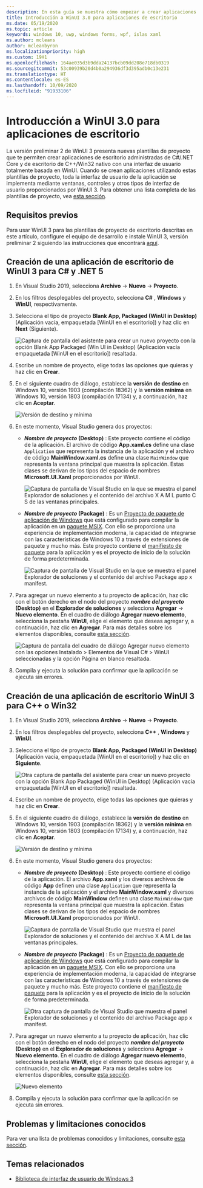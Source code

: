 ```yaml
---
description: En esta guía se muestra cómo empezar a crear aplicaciones de escritorio de .NET y C++ o Win32 con una interfaz de usuario de WinUI 3.
title: Introducción a WinUI 3.0 para aplicaciones de escritorio
ms.date: 05/19/2020
ms.topic: article
keywords: windows 10, uwp, windows forms, wpf, islas xaml
ms.author: mcleans
author: mcleanbyron
ms.localizationpriority: high
ms.custom: 19H1
ms.openlocfilehash: 164ae035d3b9dda24137bcb09dd208e718db0319
ms.sourcegitcommit: 53c00939b20d4b0a294936df3d395adb0c13e231
ms.translationtype: HT
ms.contentlocale: es-ES
ms.lasthandoff: 10/09/2020
ms.locfileid: "91933106"
---
```

# <a name="get-started-with-winui-3-for-desktop-apps"></a>Introducción a WinUI 3.0 para aplicaciones de escritorio

La versión preliminar 2 de WinUI 3 presenta nuevas plantillas de proyecto que te permiten crear aplicaciones de escritorio administradas de C#/.NET Core y de escritorio de C++/Win32 nativo con una interfaz de usuario totalmente basada en WinUI. Cuando se crean aplicaciones utilizando estas plantillas de proyecto, toda la interfaz de usuario de la aplicación se implementa mediante ventanas, controles y otros tipos de interfaz de usuario proporcionados por WinUI 3. Para obtener una lista completa de las plantillas de proyecto, vea [esta sección](index.md#project-templates-for-winui-3).

## <a name="prerequisites"></a>Requisitos previos

Para usar WinUI 3 para las plantillas de proyecto de escritorio descritas en este artículo, configure el equipo de desarrollo e instale WinUI 3, versión preliminar 2 siguiendo las instrucciones que encontrará [aquí](index.md#install-winui-3-preview-2).

## <a name="create-a-winui-3-desktop-app-for-c-and-net-5"></a>Creación de una aplicación de escritorio de WinUI 3 para C# y .NET 5

1. En Visual Studio 2019, selecciona **Archivo** -> **Nuevo** -> **Proyecto**.

2. En los filtros desplegables del proyecto, selecciona **C#** , **Windows** y **WinUI**, respectivamente.

3. Selecciona el tipo de proyecto **Blank App, Packaged (WinUI in Desktop)** (Aplicación vacía, empaquetada [WinUI en el escritorio]) y haz clic en **Next** (Siguiente).

    ![Captura de pantalla del asistente para crear un nuevo proyecto con la opción Blank App Packaged (Win UI in Desktop) (Aplicación vacía empaquetada [WinUI en el escritorio]) resaltada.](images/WinUI-csharp-newproject.png)

4. Escribe un nombre de proyecto, elige todas las opciones que quieras y haz clic en **Crear**.

5. En el siguiente cuadro de diálogo, establece la **versión de destino** en Windows 10, versión 1903 (compilación 18362) y la **versión mínima** en Windows 10, versión 1803 (compilación 17134) y, a continuación, haz clic en **Aceptar**.

    ![Versión de destino y mínima](images/WinUI-min-target-version.png)

6. En este momento, Visual Studio genera dos proyectos:

    * ***Nombre de proyecto* (Desktop)** : Este proyecto contiene el código de la aplicación. El archivo de código **App.xaml.cs** define una clase `Application` que representa la instancia de la aplicación y el archivo de código **MainWindow.xaml.cs** define una clase `MainWindow` que representa la ventana principal que muestra la aplicación. Estas clases se derivan de los tipos del espacio de nombres **Microsoft.UI.Xaml** proporcionados por WinUI.

        ![Captura de pantalla de Visual Studio en la que se muestra el panel Explorador de soluciones y el contenido del archivo X A M L punto C S de las ventanas principales.](images/WinUI-csharp-appproject.png)

    * ***Nombre de proyecto* (Package)** : Es un [Proyecto de paquete de aplicación de Windows](/windows/msix/desktop/desktop-to-uwp-packaging-dot-net) que está configurado para compilar la aplicación en un [paquete MSIX](/windows/msix/overview). Con ello se proporciona una experiencia de implementación moderna, la capacidad de integrarse con las características de Windows 10 a través de extensiones de paquete y mucho más. Este proyecto contiene el [manifiesto de paquete](/uwp/schemas/appxpackage/uapmanifestschema/schema-root) para la aplicación y es el proyecto de inicio de la solución de forma predeterminada.

        ![Captura de pantalla de Visual Studio en la que se muestra el panel Explorador de soluciones y el contenido del archivo Package app x manifest.](images/WinUI-csharp-packageproject.png)

7. Para agregar un nuevo elemento a tu proyecto de aplicación, haz clic con el botón derecho en el nodo del proyecto ***nombre del proyecto* (Desktop)** en el **Explorador de soluciones** y selecciona **Agregar** -> **Nuevo elemento**. En el cuadro de diálogo **Agregar nuevo elemento**, selecciona la pestaña **WinUI**, elige el elemento que deseas agregar y, a continuación, haz clic en **Agregar**. Para más detalles sobre los elementos disponibles, consulte [esta sección](index.md#item-templates-for-winui-3).

    ![Captura de pantalla del cuadro de diálogo Agregar nuevo elemento con las opciones Instalado > Elementos de Visual C# > WinUI seleccionadas y la opción Página en blanco resaltada.](images/WinUI-csharp-newitem.png)

8. Compila y ejecuta la solución para confirmar que la aplicación se ejecuta sin errores.

## <a name="create-a-winui-3-desktop-app-for-cwin32"></a>Creación de una aplicación de escritorio WinUI 3 para C++ o Win32

1. En Visual Studio 2019, selecciona **Archivo** -> **Nuevo** -> **Proyecto**.

2. En los filtros desplegables del proyecto, selecciona **C++** , **Windows** y **WinUI**.

3. Selecciona el tipo de proyecto **Blank App, Packaged (WinUI in Desktop)** (Aplicación vacía, empaquetada [WinUI en el escritorio]) y haz clic en **Siguiente**.

    ![Otra captura de pantalla del asistente para crear un nuevo proyecto con la opción Blank App Packaged (WinUI in Desktop) (Aplicación vacía empaquetada [WinUI en el escritorio]) resaltada.](images/WinUI-cpp-newproject.png)

4. Escribe un nombre de proyecto, elige todas las opciones que quieras y haz clic en **Crear**.

5. En el siguiente cuadro de diálogo, establece la **versión de destino** en Windows 10, versión 1903 (compilación 18362) y la **versión mínima** en Windows 10, versión 1803 (compilación 17134) y, a continuación, haz clic en **Aceptar**.

    ![Versión de destino y mínima](images/WinUI-min-target-version.png)

6. En este momento, Visual Studio genera dos proyectos:

    * ***Nombre de proyecto* (Desktop)** : Este proyecto contiene el código de la aplicación. El archivo **App.xaml** y los diversos archivos de código **App** definen una clase `Application` que representa la instancia de la aplicación y el archivo **MainWindow.xaml** y diversos archivos de código **MainWindow** definen una clase `MainWindow` que representa la ventana principal que muestra la aplicación. Estas clases se derivan de los tipos del espacio de nombres **Microsoft.UI.Xaml** proporcionados por WinUI.

        ![Captura de pantalla de Visual Studio que muestra el panel Explorador de soluciones y el contenido del archivo X A M L de las ventanas principales.](images/WinUI-cpp-appproject.png)

    * ***Nombre de proyecto* (Package)** : Es un [Proyecto de paquete de aplicación de Windows](/windows/msix/desktop/desktop-to-uwp-packaging-dot-net) que está configurado para compilar la aplicación en un [paquete MSIX](/windows/msix/overview). Con ello se proporciona una experiencia de implementación moderna, la capacidad de integrarse con las características de Windows 10 a través de extensiones de paquete y mucho más. Este proyecto contiene el [manifiesto de paquete](/uwp/schemas/appxpackage/uapmanifestschema/schema-root) para la aplicación y es el proyecto de inicio de la solución de forma predeterminada.

        ![Otra captura de pantalla de Visual Studio que muestra el panel Explorador de soluciones y el contenido del archivo Package app x manifest.](images/WinUI-cpp-packageproject.png)

7. Para agregar un nuevo elemento a tu proyecto de aplicación, haz clic con el botón derecho en el nodo del proyecto ***nombre del proyecto* (Desktop)** en el **Explorador de soluciones** y selecciona **Agregar** -> **Nuevo elemento**. En el cuadro de diálogo **Agregar nuevo elemento**, selecciona la pestaña **WinUI**, elige el elemento que deseas agregar y, a continuación, haz clic en **Agregar**. Para más detalles sobre los elementos disponibles, consulte [esta sección](index.md#item-templates-for-winui-3).

    ![Nuevo elemento](images/WinUI-cpp-newitem.png)

8. Compila y ejecuta la solución para confirmar que la aplicación se ejecuta sin errores.

## <a name="known-issues-and-limitations"></a>Problemas y limitaciones conocidos

Para ver una lista de problemas conocidos y limitaciones, consulte [esta sección](index.md#preview-2-limitations-and-known-issues).

## <a name="related-topics"></a>Temas relacionados

* [Biblioteca de interfaz de usuario de Windows 3](index.md)